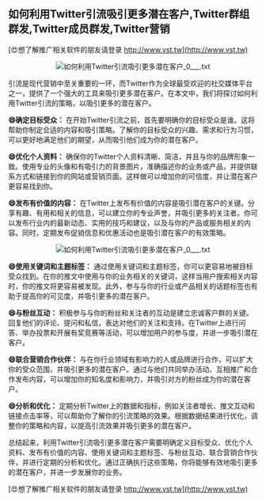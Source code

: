 ## **如何利用Twitter引流吸引更多潜在客户,Twitter群组群发,Twitter成员群发,Twitter营销**

[😍想了解推广相关软件的朋友请登录 http://www.vst.tw](http://www.vst.tw)

 <center><img src="https://vst.tw/MP4/tuiguang/png/3.png" alt="如何利用Twitter引流吸引更多潜在客户_0___.txt"></center>

引流是现代营销中至关重要的一环，而Twitter作为全球最受欢迎的社交媒体平台之一，提供了一个强大的工具来吸引更多潜在客户。在本文中，我们将探讨如何利用Twitter引流的策略，以吸引更多的潜在客户。

**😄确定目标受众：**
在开始Twitter引流之前，首先要明确你的目标受众是谁。这将帮助你制定合适的内容和吸引策略。了解你的目标受众的兴趣、需求和行为习惯，可以更好地满足他们的期望，从而吸引他们成为你的潜在客户。

**😄优化个人资料：**
确保你的Twitter个人资料清晰、简洁，并且与你的品牌形象一致。使用专业的头像和有吸引力的背景图片，准确描述你的业务或产品，并提供联系方式和链接到你的网站或营销页面。这样做可以增加你的可信度，并让潜在客户更容易找到你。

**😄发布有价值的内容：**
在Twitter上发布有价值的内容是吸引潜在客户的关键。分享有趣、有用和相关的信息，可以建立你的专业声誉，并吸引更多的关注者。你可以发布行业内的最新动态、实用的技巧和建议，以及与你的产品或服务相关的内容。同时，定期发布促销信息和优惠活动也是吸引潜在客户的有效策略。

 <center><img src="https://vst.tw/MP4/tuiguang/png/6.png" alt="如何利用Twitter引流吸引更多潜在客户_0___.txt"></center>

**😄使用关键词和主题标签：**
通过使用关键词和主题标签，你可以更容易地被目标受众找到。在你的推文中使用与你的业务相关的关键词，这样当用户搜索相关内容时，你的推文将更容易被发现。此外，参与与你的行业或产品相关的话题标签也有助于提高你的可见度，并吸引更多的潜在客户。

**😄与粉丝互动：**
积极参与与你的粉丝和关注者的互动是建立忠诚客户群的关键。回复他们的评论、提问和私信，表达对他们的关注和支持。在Twitter上进行问答、举办投票和开展有奖竞赛等活动，可以增加用户的参与度，并进一步吸引潜在客户。

**😄联合营销合作伙伴：**
与在你行业领域有影响力的人或品牌进行合作，可以扩大你的受众范围，并吸引更多的潜在客户。通过与他们共同举办活动、互相推广和合作发布内容，可以增加你的知名度和影响力，并吸引对方的粉丝成为你的潜在客户。

**😄分析和优化：**
定期分析Twitter上的数据和指标，例如关注者增长、推文互动和链接点击率等，可以帮助你了解你的引流策略的效果。根据数据结果进行优化，调整你的策略和内容，以提高引流效果并吸引更多的潜在客户。

总结起来，利用Twitter引流吸引更多潜在客户需要明确定义目标受众、优化个人资料、发布有价值的内容、使用关键词和主题标签、与粉丝互动、联合营销合作伙伴，并进行定期的分析和优化。通过正确执行这些策略，你将能够有效地吸引更多的潜在客户，并进一步发展你的业务。

[😍想了解推广相关软件的朋友请登录 http://www.vst.tw](http://www.vst.tw)



